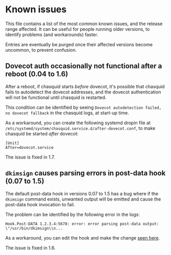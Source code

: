 
# Known issues

This file contains a list of the most common known issues, and the release
range affected. It can be useful for people running older versions, to
identify problems (and workarounds) faster.

Entries are eventually be purged once their affected versions become uncommon,
to prevent confusion.


## Dovecot auth occasionally not functional after a reboot (0.04 to 1.6)

After a reboot, if chasquid starts *before* dovecot, it's possible that
chasquid fails to autodetect the dovecot addresses, and the dovecot
authentication will not be functional until chasquid is restarted.

This condition can be identified by seeing
`Dovecot autodetection failed, no dovecot fallback` in the chasquid logs, at
start-up time.

As a workaround, you can create the following systemd dropin file at
`/etc/systemd/system/chasquid.service.d/after-dovecot.conf`, to make chasquid
be started *after* dovecot:

```
[Unit]
After=dovecot.service
```

The issue is fixed in 1.7.


## `dkimsign` causes parsing errors in post-data hook (0.07 to 1.5)

The default post-data hook in versions 0.07 to 1.5 has a bug where if the
`dkimsign` command exists, unwanted output will be emitted and cause the
post-data hook invocation to fail.

The problem can be identified by the following error in the logs:

```
Hook.Post-DATA 1.2.3.4:5678: error: error parsing post-data output: \"/usr/bin/dkimsign\\n...
```

As a workaround, you can edit the hook and make the change
[seen here](https://blitiri.com.ar/git/r/chasquid/c/b6248f3089d7df93035bbbc0c11edf50709d5eb0/).

The issue is fixed in 1.6.
